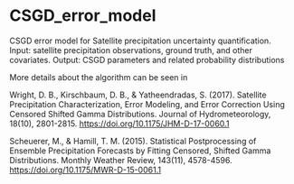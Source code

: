 # CSGD_error_model
CSGD error model for Satellite precipitation uncertainty quantification.
Input: satellite precipitation observations, ground truth, and other covariates.
Output: CSGD parameters and related probability distributions

More details about the algorithm can be seen in 

Wright, D. B., Kirschbaum, D. B., & Yatheendradas, S. (2017). Satellite Precipitation Characterization, Error Modeling, 
and Error Correction Using Censored Shifted Gamma Distributions. 
Journal of Hydrometeorology, 18(10), 2801-2815. https://doi.org/10.1175/JHM-D-17-0060.1

Scheuerer, M., & Hamill, T. M. (2015). Statistical Postprocessing of Ensemble Precipitation Forecasts
by Fitting Censored, Shifted Gamma Distributions. 
Monthly Weather Review, 143(11), 4578-4596. https://doi.org/10.1175/MWR-D-15-0061.1

